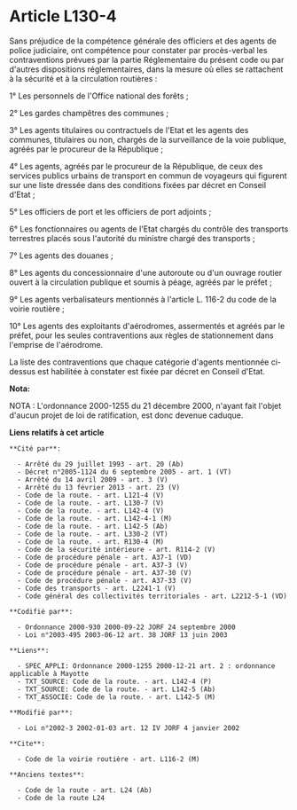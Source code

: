 # Article L130-4

Sans préjudice de la compétence générale des officiers et des agents de police judiciaire, ont compétence pour constater par
procès-verbal les contraventions prévues par la partie Réglementaire du présent code ou par d'autres dispositions
réglementaires, dans la mesure où elles se rattachent à la sécurité et à la circulation routières :

1° Les personnels de l'Office national des forêts ;

2° Les gardes champêtres des communes ;

3° Les agents titulaires ou contractuels de l'Etat et les agents des communes, titulaires ou non, chargés de la surveillance
de la voie publique, agréés par le procureur de la République ;

4° Les agents, agréés par le procureur de la République, de ceux des services publics urbains de transport en commun de
voyageurs qui figurent sur une liste dressée dans des conditions fixées par décret en Conseil d'Etat ;

5° Les officiers de port et les officiers de port adjoints ;

6° Les fonctionnaires ou agents de l'Etat chargés du contrôle des transports terrestres placés sous l'autorité du ministre
chargé des transports ;

7° Les agents des douanes ;

8° Les agents du concessionnaire d'une autoroute ou d'un ouvrage routier ouvert à la circulation publique et soumis à péage,
agréés par le préfet ;

9° Les agents verbalisateurs mentionnés à l'article L. 116-2 du code de la voirie routière ;

10° Les agents des exploitants d'aérodromes, assermentés et agréés par le préfet, pour les seules contraventions aux règles
de stationnement dans l'emprise de l'aérodrome.

La liste des contraventions que chaque catégorie d'agents mentionnée ci-dessus est habilitée à constater est fixée par décret
en Conseil d'Etat.

**Nota:**

NOTA : L'ordonnance 2000-1255 du 21 décembre 2000, n'ayant fait l'objet d'aucun projet de loi de ratification, est donc
devenue caduque.

**Liens relatifs à cet article**

	**Cité par**:

	  - Arrêté du 29 juillet 1993 - art. 20 (Ab)
	  - Décret n°2005-1124 du 6 septembre 2005 - art. 1 (VT)
	  - Arrêté du 14 avril 2009 - art. 3 (V)
	  - Arrêté du 13 février 2013 - art. 23 (V)
	  - Code de la route. - art. L121-4 (V)
	  - Code de la route. - art. L130-7 (V)
	  - Code de la route. - art. L142-4 (V)
	  - Code de la route. - art. L142-4-1 (M)
	  - Code de la route. - art. L142-5 (Ab)
	  - Code de la route. - art. L330-2 (VT)
	  - Code de la route. - art. R130-4 (M)
	  - Code de la sécurité intérieure - art. R114-2 (V)
	  - Code de procédure pénale - art. A37-1 (VD)
	  - Code de procédure pénale - art. A37-3 (V)
	  - Code de procédure pénale - art. A37-30 (V)
	  - Code de procédure pénale - art. A37-33 (V)
	  - Code des transports - art. L2241-1 (V)
	  - Code général des collectivités territoriales - art. L2212-5-1 (VD)

	**Codifié par**:

	  - Ordonnance 2000-930 2000-09-22 JORF 24 septembre 2000
	  - Loi n°2003-495 2003-06-12 art. 38 JORF 13 juin 2003

	**Liens**:

	  - SPEC_APPLI: Ordonnance 2000-1255 2000-12-21 art. 2 : ordonnance applicable à Mayotte
	  - TXT_SOURCE: Code de la route. - art. L142-4 (P)
	  - TXT_SOURCE: Code de la route. - art. L142-5 (Ab)
	  - TXT_ASSOCIE: Code de la route. - art. L142-5 (M)

	**Modifié par**:

	  - Loi n°2002-3 2002-01-03 art. 12 IV JORF 4 janvier 2002

	**Cite**:

	  - Code de la voirie routière - art. L116-2 (M)

	**Anciens textes**:

	  - Code de la route - art. L24 (Ab)
	  - Code de la route L24
